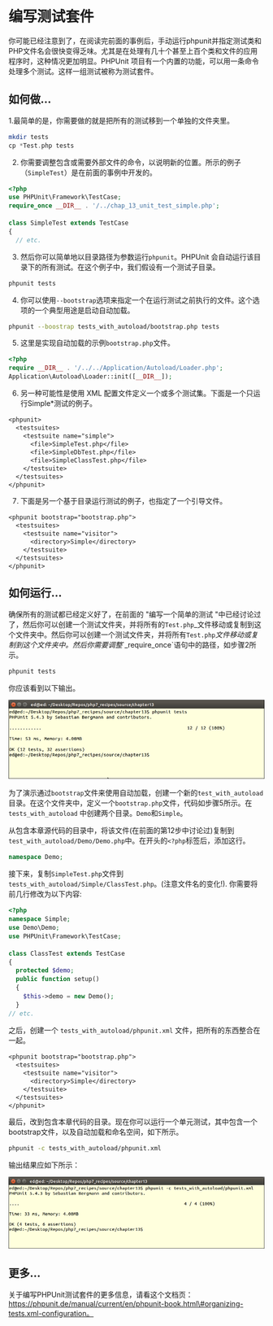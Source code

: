 # 编写测试套件

你可能已经注意到了，在阅读完前面的事例后，手动运行phpunit并指定测试类和PHP文件名会很快变得乏味。尤其是在处理有几十个甚至上百个类和文件的应用程序时，这种情况更加明显。PHPUnit 项目有一个内置的功能，可以用一条命令处理多个测试。这样一组测试被称为测试套件。

## 如何做...

1.最简单的是，你需要做的就是把所有的测试移到一个单独的文件夹里。

```php
mkdir tests
cp *Test.php tests
```

2. 你需要调整包含或需要外部文件的命令，以说明新的位置。所示的例子（`SimpleTest`）是在前面的事例中开发的。

```php
<?php
use PHPUnit\Framework\TestCase;
require_once __DIR__ . '/../chap_13_unit_test_simple.php';

class SimpleTest extends TestCase
{
  // etc.
```

3. 然后你可以简单地以目录路径为参数运行`phpunit`。PHPUnit 会自动运行该目录下的所有测试。在这个例子中，我们假设有一个测试子目录。

```bash
phpunit tests
```

4. 你可以使用`--bootstrap`选项来指定一个在运行测试之前执行的文件。这个选项的一个典型用途是启动自动加载。

```bash
phpunit --boostrap tests_with_autoload/bootstrap.php tests
```

5. 这里是实现自动加载的示例`bootstrap.php`文件。

```php
<?php
require __DIR__ . '/../../Application/Autoload/Loader.php';
Application\Autoload\Loader::init([__DIR__]);
```

6. 另一种可能性是使用 XML 配置文件定义一个或多个测试集。下面是一个只运行Simple\*测试的例子。

```markup
<phpunit>
  <testsuites>
    <testsuite name="simple">
      <file>SimpleTest.php</file>
      <file>SimpleDbTest.php</file>
      <file>SimpleClassTest.php</file>
    </testsuite>
  </testsuites>
</phpunit>
```

7. 下面是另一个基于目录运行测试的例子，也指定了一个引导文件。

```markup
<phpunit bootstrap="bootstrap.php">
  <testsuites>
    <testsuite name="visitor">
      <directory>Simple</directory>
    </testsuite>
  </testsuites>
</phpunit>
```

## 如何运行...

确保所有的测试都已经定义好了，在前面的 "编写一个简单的测试 "中已经讨论过了，然后你可以创建一个测试文件夹，并将所有的`Test.php`_文件移动或复制到这个文件夹中。然后你可以创建一个测试文件夹，并将所有`Test.php`_文件移动或复制到这个文件夹中。然后你需要调整_\`_require\_once\`语句中的路径，如步骤2所示。

```bash
phpunit tests
```

你应该看到以下输出。

![](../../.gitbook/assets/image%20%28151%29.png)

为了演示通过`bootstrap`文件来使用自动加载，创建一个新的`test_with_autoload`目录。在这个文件夹中，定义一个`bootstrap.php`文件，代码如步骤5所示。在 `tests_with_autoload` 中创建两个目录。`Demo`和`Simple`。

从包含本章源代码的目录中，将该文件\(在前面的第12步中讨论过\)复制到`test_with_autoload/Demo/Demo.php`中。在开头的`<?php`标签后，添加这行。

```php
namespace Demo;
```

接下来，复制`SimpleTest.php`文件到 `tests_with_autoload/Simple/ClassTest.php`。\(注意文件名的变化!\). 你需要将前几行修改为以下内容:

```php
<?php
namespace Simple;
use Demo\Demo;
use PHPUnit\Framework\TestCase;

class ClassTest extends TestCase
{
  protected $demo;
  public function setup()
  {
    $this->demo = new Demo();
  }
// etc.
```

之后，创建一个 `tests_with_autoload/phpunit.xml` 文件，把所有的东西整合在一起。

```markup
<phpunit bootstrap="bootstrap.php">
  <testsuites>
    <testsuite name="visitor">
      <directory>Simple</directory>
    </testsuite>
  </testsuites>
</phpunit>
```

最后，改到包含本章代码的目录。现在你可以运行一个单元测试，其中包含一个bootstrap文件，以及自动加载和命名空间，如下所示。

```bash
phpunit -c tests_with_autoload/phpunit.xml
```

输出结果应如下所示：

![](../../.gitbook/assets/image%20%28170%29.png)

## 更多...

关于编写PHPUnit测试套件的更多信息，请看这个文档页：https://phpunit.de/manual/current/en/phpunit-book.html\#organizing-tests.xml-configuration。

